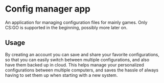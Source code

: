 # Config manager app

An application for managing configuration files for mainly games. Only CS:GO is supported in the beginning, possibly more later on.

## Usage

By creating an account you can save and share your favorite configurations, so that you can easily switch between multiple configurations, and also have them backed up in cloud. This helps manage your personalized configurations between multiple computers, and saves the hassle of always having to set them up when starting with a new system.
